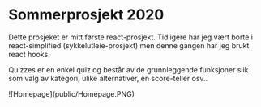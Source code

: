 <h1>Sommerprosjekt 2020</h1>
<div>
  <p>Dette prosjeket er mitt første react-prosjekt. Tidligere har jeg vært borte i react-simplified (sykkelutleie-prosjekt) men denne gangen har jeg brukt react hooks.  </p>
  
  <p>Quizzes er en enkel quiz og består av de grunnleggende funksjoner slik som valg av kategori, ulike alternativer, en score-teller osv.. </p>
  ![Homepage](public/Homepage.PNG)


</div>
